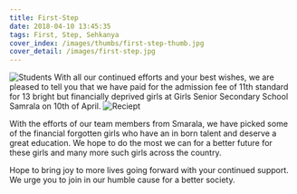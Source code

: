 ```yaml
---
title: First-Step
date: 2018-04-10 13:45:35
tags: First, Step, Sehkanya
cover_index: /images/thumbs/first-step-thumb.jpg
cover_detail: /images/first-step.jpg
---
```

![Students](/images/first-step.jpg)
With all our continued efforts and your best wishes, we are pleased to tell you that we have paid for the admission fee of 11th standard for 13 bright but financially deprived girls at Girls Senior Secondary School Samrala on 10th of April.
![Reciept](/images/first-step-reciept.jpg)

With the efforts of our team members from Smarala, we have picked some of the financial forgotten girls who have an in born talent and deserve a great education. We hope to do the most we can for a better future for these girls and many more such girls across the country.

Hope to bring joy to more lives going forward with your continued support. We urge you to join in our humble cause for a better society.
